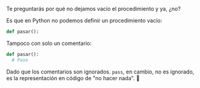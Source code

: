 Te preguntarás por qué no dejamos vacío el procedimiento y ya, ¿no?

Es que en Python no podemos definir un procedimiento vacío:

```python
def pasar():
```

Tampoco con solo un comentario:

```python
def pasar():
  # Paso
```

Dado que los comentarios son ignorados. `pass`, en cambio, no es ignorado, es la representación en código de "no hacer nada". :exploding_head:
